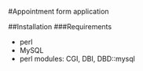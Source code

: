 #Appointment form application

##Installation
###Requirements
- perl
- MySQL
- perl modules: CGI, DBI, DBD::mysql